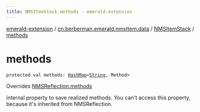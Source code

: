 ```yaml
---
title: NMSItemStack.methods - emerald-extension
---
```


[emerald-extension](../../index.html) / [cn.berberman.emerald.nmsItem.data](../index.html) / [NMSItemStack](index.html) / [methods](.)

# methods

`protected val methods: `[`HashMap`](https://kotlinlang.org/api/latest/jvm/stdlib/kotlin.collections/-hash-map/index.html)`<`[`String`](https://kotlinlang.org/api/latest/jvm/stdlib/kotlin/-string/index.html)`, Method>`

Overrides [NMSReflection.methods](../../cn.berberman.emerald.nms-item/-n-m-s-reflection/methods.html)

internal property to save realized methods.
You can't access this property, because it's inherited from NMSReflection.

